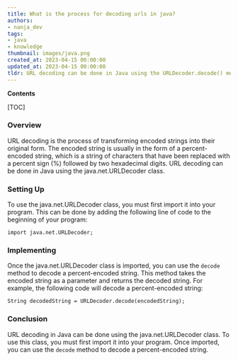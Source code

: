 ```yaml
---
title: What is the process for decoding urls in java?
authors:
- nanja_dev
tags:
- java
- knowledge
thumbnail: images/java.png
created_at: 2023-04-15 00:00:00
updated_at: 2023-04-15 00:00:00
tldr: URL decoding can be done in Java using the URLDecoder.decode() method.
---
```


**Contents**

[TOC]

### Overview
URL decoding is the process of transforming encoded strings into their original form. The encoded string is usually in the form of a percent-encoded string, which is a string of characters that have been replaced with a percent sign (%) followed by two hexadecimal digits. URL decoding can be done in Java using the java.net.URLDecoder class.

### Setting Up
To use the java.net.URLDecoder class, you must first import it into your program. This can be done by adding the following line of code to the beginning of your program:

`import java.net.URLDecoder;`

### Implementing
Once the java.net.URLDecoder class is imported, you can use the `decode` method to decode a percent-encoded string. This method takes the encoded string as a parameter and returns the decoded string. For example, the following code will decode a percent-encoded string:

`String decodedString = URLDecoder.decode(encodedString);`

### Conclusion
URL decoding in Java can be done using the java.net.URLDecoder class. To use this class, you must first import it into your program. Once imported, you can use the `decode` method to decode a percent-encoded string.
